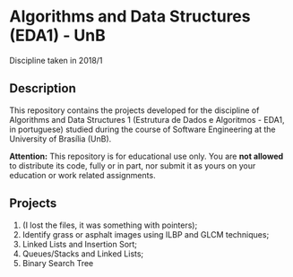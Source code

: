 # Algorithms and Data Structures (EDA1) - UnB

Discipline taken in 2018/1

## Description

This repository contains the projects developed for the discipline of Algorithms and Data Structures 1 (Estrutura de Dados e Algoritmos  - EDA1, in portuguese) studied during the course of Software Engineering at the University of Brasília (UnB).

**Attention:** This repository is for educational use only. You are **not allowed** to distribute its code, fully or in part, nor submit it as yours on your education or work related assignments.

## Projects

1. (I lost the files, it was something with pointers);
2. Identify grass or asphalt images using ILBP and GLCM techniques;
3. Linked Lists and Insertion Sort;
4. Queues/Stacks and Linked Lists;
5. Binary Search Tree
